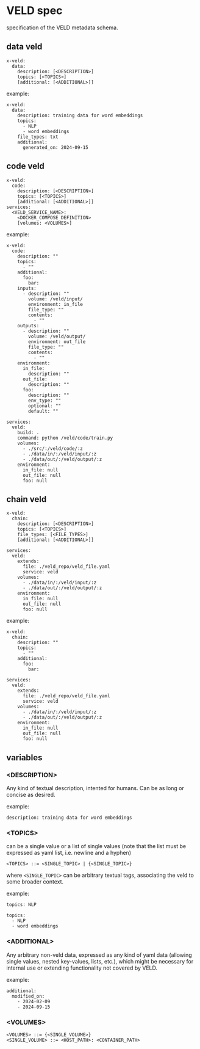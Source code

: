 # VELD spec

specification of the VELD metadata schema.

## data veld

```
x-veld:
  data:
    description: [<DESCRIPTION>]
    topics: [<TOPICS>] 
    [additional: [<ADDITIONAL>]]
```

example:
```
x-veld:
  data:
    description: training data for word embeddings
    topics:
      - NLP
      - word embeddings
    file_types: txt
    additional:
      generated_on: 2024-09-15
```
## code veld
```
x-veld:
  code:
    description: [<DESCRIPTION>]
    topics: [<TOPICS>] 
    [additional: [<ADDITIONAL>]]
services:
  <VELD_SERVICE_NAME>:
    <DOCKER_COMPOSE_DEFINITION>
    [volumes: <VOLUMES>]
```
example:
```
x-veld:
  code:
    description: ""
    topics:
      - ""
    additional:
      foo:
        bar:
    inputs:
      - description: ""
        volume: /veld/input/
        environment: in_file
        file_type: ""
        contents:
          - ""
    outputs:
      - description: ""
        volume: /veld/output/
        environment: out_file
        file_type: ""
        contents:
          - ""
    environment:
      in_file:
        description: ""
      out_file:
        description: ""
      foo:
        description: ""
        env_type: ""
        optional: ""
        default: ""

services:
  veld:
    build: .
    command: python /veld/code/train.py
    volumes:
      - ./src/:/veld/code/:z
      - ./data/in/:/veld/input/:z
      - ./data/out/:/veld/output/:z
    environment:
      in_file: null
      out_file: null
      foo: null
```

## chain veld
```
x-veld:
  chain:
    description: [<DESCRIPTION>]
    topics: [<TOPICS>] 
    file_types: [<FILE_TYPES>]
    [additional: [<ADDITIONAL>]]

services:
  veld:
    extends:
      file: ./veld_repo/veld_file.yaml
      service: veld
    volumes:
      - ./data/in/:/veld/input/:z
      - ./data/out/:/veld/output/:z
    environment:
      in_file: null
      out_file: null
      foo: null
```
example:
```
x-veld:
  chain:
    description: ""
    topics:
      - ""
    additional:
      foo:
        bar:

services:
  veld:
    extends:
      file: ./veld_repo/veld_file.yaml
      service: veld
    volumes:
      - ./data/in/:/veld/input/:z
      - ./data/out/:/veld/output/:z
    environment:
      in_file: null
      out_file: null
      foo: null
```

## variables

### \<DESCRIPTION>

Any kind of textual description, intented for humans. Can be as long or concise as desired.

example:
```
description: training data for word embeddings
```

### \<TOPICS>

can be a single value or a list of single values (note that the list must be expressed as yaml 
list, i.e. newline and a hyphen)
```
<TOPICS> ::= <SINGLE_TOPIC> | {<SINGLE_TOPIC>}
```
where `<SINGLE_TOPIC>` can be arbitrary textual tags, associating the veld to some broader 
context.  

example:
```
topics: NLP
```
```
topics: 
  - NLP
  - word embeddings
```

### \<ADDITIONAL>

Any arbitrary non-veld data, expressed as any kind of yaml data (allowing single values, nested 
key-values, lists, etc.), which might be necessary for internal use or extending functionality not covered by VELD.

example:
```
additional:
  modified_on:
    - 2024-02-09
    - 2024-09-15
```


### \<VOLUMES>

```
<VOLUMES> ::= {<SINGLE_VOLUME>}
<SINGLE_VOLUME> ::= <HOST_PATH>: <CONTAINER_PATH>
```
